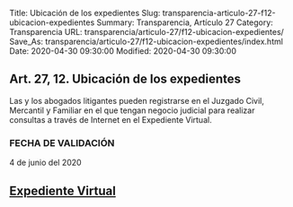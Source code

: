 Title: Ubicación de los expedientes
Slug: transparencia-articulo-27-f12-ubicacion-expedientes
Summary: Transparencia, Artículo 27
Category: Transparencia
URL: transparencia/articulo-27/f12-ubicacion-expedientes/
Save_As: transparencia/articulo-27/f12-ubicacion-expedientes/index.html
Date: 2020-04-30 09:30:00
Modified: 2020-04-30 09:30:00


## Art. 27, 12. Ubicación de los expedientes

Las y los abogados litigantes pueden registrarse en el Juzgado Civil, Mercantil y Familiar en el que tengan negocio judicial para realizar consultas a través de Internet en el Expediente Virtual.

### FECHA DE VALIDACIÓN

4 de junio del 2020

## [Expediente Virtual](https://www.pjecz.gob.mx/consultas/expediente-virtual/)


